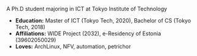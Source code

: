 A Ph.D student majoring in ICT at Tokyo Institute of Technology

- **Education:** Master of ICT (Tokyo Tech, 2020), Bachelor of CS (Tokyo Tech, 2018)
- **Affiliations:** WIDE Project (2032), e-Residency of Estonia (39602050029)
- **Loves:** ArchLinux, NFV, automation, petrichor

